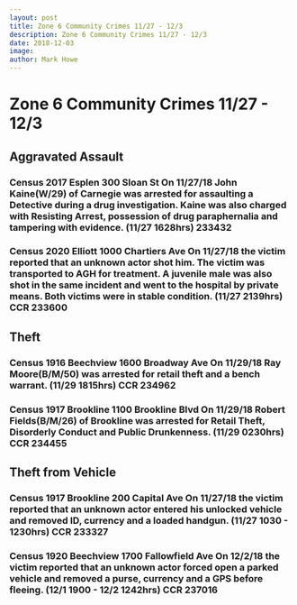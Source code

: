 ```yaml
---
layout: post
title: Zone 6 Community Crimes 11/27 - 12/3
description: Zone 6 Community Crimes 11/27 - 12/3
date: 2018-12-03
image: 
author: Mark Howe
---
```

# Zone 6 Community Crimes 11/27 - 12/3

## Aggravated Assault
### Census 2017 Esplen 300 Sloan St On 11/27/18 John Kaine(W/29) of Carnegie was arrested for assaulting a Detective during a drug investigation. Kaine was also charged with Resisting Arrest, possession of drug paraphernalia and tampering with evidence. (11/27 1628hrs) 233432 
### Census 2020 Elliott 1000 Chartiers Ave On 11/27/18 the victim reported that an unknown actor shot him. The victim was transported to AGH for treatment. A juvenile male was also shot in the same incident and went to the hospital by private means. Both victims were in stable condition. (11/27 2139hrs) CCR 233600

## Theft
### Census 1916 Beechview 1600 Broadway Ave On 11/29/18 Ray Moore(B/M/50) was arrested for retail theft and a bench warrant. (11/29 1815hrs) CCR 234962
### Census 1917 Brookline 1100 Brookline Blvd On 11/29/18 Robert Fields(B/M/26) of Brookline was arrested for Retail Theft, Disorderly Conduct and Public Drunkenness. (11/29 0230hrs) CCR 234455

## Theft from Vehicle 
### Census 1917 Brookline 200 Capital Ave On 11/27/18 the victim reported that an unknown actor entered his unlocked vehicle and removed ID, currency and a loaded handgun. (11/27 1030 - 1230hrs) CCR 233327
### Census 1920 Beechview 1700 Fallowfield Ave On 12/2/18 the victim reported that an unknown actor forced open a parked vehicle and removed a purse, currency and a GPS before fleeing. (12/1 1900 - 12/2 1242hrs) CCR 237016
